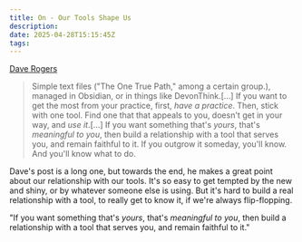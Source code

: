 ```yaml
---
title: On - Our Tools Shape Us
description:
date: 2025-04-28T15:15:45Z
tags:
---
```


[Dave Rogers](https://nice-marmot.net/Archives/2025/March_2025.html#note_2879)
 
> Simple text files ("The One True Path," among a certain group.), managed in Obsidian, or in things like DevonThink.[…] If you want to get the most from your practice, first, _have a practice_. Then, stick with one tool. Find one that that appeals to you, doesn't get in your way, and _use it_.[…] If you want something that's _yours_, that's _meaningful to you_, then build a relationship with a tool that serves you, and remain faithful to it. If you outgrow it someday, you'll know. And you'll know what to do.

Dave's post is a long one, but towards the end, he makes a great point about our relationship with our tools. It's so easy to get tempted by the new and shiny, or by whatever someone else is using. But it's hard to build a real relationship with a tool, to really get to know it, if we're always flip-flopping.

"If you want something that's _yours_, that's _meaningful to you_, then build a relationship with a tool that serves you, and remain faithful to it."

